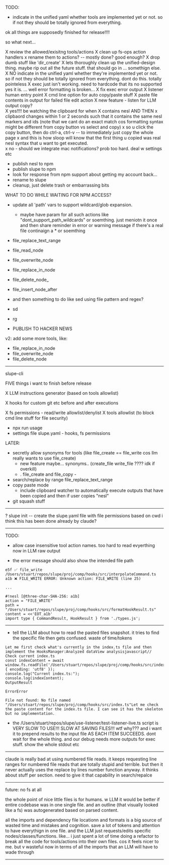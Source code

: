 

TODO:

- indicate in the unified yaml whether tools are implemented yet or not.  so if not they should be totally ignored from everything. 



ok all things are supposedly finished for release!!!!

so what next...


X review the allowed/exisitng tools/actions
    X clean up fs-ops action handlers
    x rename them to actions? -- mostly done? good enough?
    X drop dumb stuff like 'dir_create'
        X lets thoroughly clean up the unified-design thing.  maybe rip out all the future stuff.  that should go in ... somethign else.
    X NO indicate in the unified yaml whether they're implemented yet or not.  so if not they should be totally ignored from everything. 
        dont do this.  totally pointeless
X exec just isn't working.  need to hardcode that its no supported        
    yes it is.  ... well error formatting is broken...
X fix exec error output
X listener human entry point
X cmd line option for auto copy/paste stuff
X paste file contents in output for failed file edit action
X new feature - listen for LLM output copy?  
    X yes!!!!  be watching the clipboard for when
        X contains nesl AND THEN
            x clipbaord changes within 1 or 2 seconds such that it contains the same nesl markers and ids (note that we cant do an exact match cos formatting syntax might be different from copy button vs select and copy)
            x so u click the copy button, then do ctrl-a, ctrl-v -- to immediately just copy the whole page
            x and this is how sloop will know that the first thing u copied was real nesl syntax that u want to get executed.  
            x no - should we integrate mac notifications?  prob too hard. deal w settings etc
- publish nesl to npm 
- publish slupe to npm 
- look for response from npm support about getting my account back...             
- rename to slupe
- cleanup, just delete trash or embarrassing bits

WHAT TO DO WHILE WAITING FOR NPM ACCESS?



- update all 'path' vars to support wildcard/glob expansion.  
    - maybe have param for all such actions like "dont_support_path_wildcards" or soemthing.  just meniotn it once and then share reminder in error or warning message if there's a real file continaign a * or soemthing
- file_replace_text_range
- file_read_node
- file_overwrite_node
- file_replace_in_node
- file_delete_node_
- file_insert_node_after
- and then something to do like sed using file pattern and regex?
- sd
- rg

- PUBLISH TO HACKER NEWS

v2: add some more tools, like:

- file_replace_in_node
- file_overwrite_node
- file_delete_node

-----

slupe-cli 


FIVE things i want to finish before release 


X LLM instructions generator (based on tools allowlist)

X hooks for custom git etc before and after executions

X fs permissions - read/write allowlist/denylist
X tools allowlist (to block cmd line stuff for file security)


- npx run usage
- settings file slupe.yaml - hooks, fs permissions 

LATER:


- secretly allow synonyms for tools (like file_create == file_write cos llm really wants to use file_create)
    - new feature maybe... synonyms.. (create_file write_file ???? idk if overkill)
    - .  file_create and file_copy  -
- search/replace by range file_replace_text_range
- copy paste mode 
    - include clipboard watcher to automatically execute outputs that have been copied and then if user copies "nesl" 
- git squash stuff
    
----


? slupe init -- create the slupe.yaml file with file permissions based on cwd
    i think this has been done already by claude? 


-----

TODO:

- allow case insensitive tool action names.  too hard to read evyerthing now in LLM raw output

- the error message should also show the intended file path
```
e5f ✅ file_write /Users/stuart/repos/slupe/proj/comp/hooks/src/interpolateCommand.ts
a1b ❌ FILE_WRITE ERROR: Unknown action: FILE_WRITE (line 25)

...

#!nesl [@three-char-SHA-256: a1b]
action = "FILE_WRITE"
path = "/Users/stuart/repos/slupe/proj/comp/hooks/src/formatHookResult.ts"
content = <<'EOT_a1b'
import type { CommandResult, HookResult } from './types.js';
```

---

- tell the LLM about how to read the pasted files snapshot.  it tries to find the specific file then gets confused. waste of time/tokens
```
Let me first check what's currently in the index.ts file and then implement the HooksManager:Analyzed dataView analysisjavascript// Check current index.ts
const indexContent = await window.fs.readFile('/Users/stuart/repos/slupe/proj/comp/hooks/src/index.ts', { encoding: 'utf8' });
console.log("Current index.ts:");
console.log(indexContent);
OutputResult

ErrorError

File not found: No file named "/Users/stuart/repos/slupe/proj/comp/hooks/src/index.ts"Let me check the paste content for the index.ts file. I can see it has the skeleton but no implementation.
```

- the /Users/stuart/repos/slupe/use-listener/test-listener-live.ts script is VERY SLOW TO USE!!! SLOW AT SAVING FILES!!! wtf why??? and i want it to prepend results to the input file AS EACH ITEM SUCCEEDS.  dont wait for the whole thing. and our debug needs more outputs for exec stuff.  show the whole stdout etc

---

claude is really bad at using numbered file reads.  it keeps requesting line ranges for numbered file reads that are totally stupid and terrible.  but then it never actually uses the replace by lines number function anyway.  it thinks about stuff per section.  need to give it that capability in search/repalce

---

future: no fs at all 

the whole point of nice little files is for humans.  w LLM it would be better if entire codebase was in one single file.  and an outline (that visually looked like a fs) was autogenerated based on parsed content.  

all the imports and dependency file locationn and formats is a big source of wasted time and mistakes and cognition.  save a lot of tokens and attention to have everythign in one file.  and the LLM just requests/edits specific nodes/classes/functions.  like... i just spent a lot of time doing a refactor to break all the code for tools/actions into their own files.  cos it feels nicer to me.  but v wasteful now in terms of all the imports that an LLM will have to wade through

---

